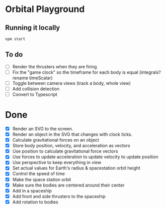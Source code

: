 # Orbital Playground

## Running it locally

```bash
npm start
```

## To do

-   [ ] Render the thrusters when they are firing
-   [ ] Fix the "game clock" so the timeframe for each body is equal (integrals? rename timeScalar)
-   [ ] Toggle between camera views (track a body, whole view)
-   [ ] Add collision detection
-   [ ] Convert to Typescript

# Done

-   [x] Render an SVG to the screen.
-   [x] Render an object in the SVG that changes with clock ticks.
-   [x] Calculate gravitational forces on an object
-   [x] Store body position, velocity, and acceleration as vectors
-   [x] Use position to calculate gravitational force vectors
-   [x] Use forces to update acceleration to update velocity to update position
-   [x] Use perspective to keep everything in view
-   [x] Set actual values for Earth's radius & spacestation orbit height
-   [x] Control the speed of time
-   [x] Make the space station orbit
-   [x] Make sure the bodies are centered around their center
-   [x] Add in a spaceship
-   [x] Add front and side thrusters to the spaceship
-   [x] Add rotation to bodies
